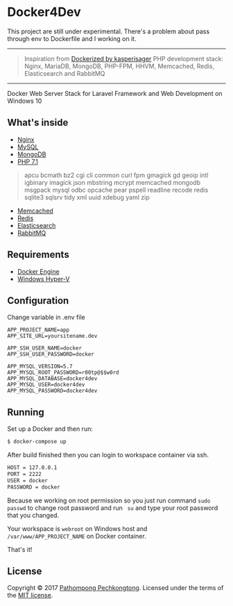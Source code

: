 # Docker4Dev

This project are still under experimental. There's a problem about pass through env to Dockerfile and I working on it.

---

> Inspiration from [Dockerized by kasperisager](https://github.com/kasperisager/php-dockerized) PHP development stack: Nginx, MariaDB, MongoDB, PHP-FPM, HHVM, Memcached, Redis, Elasticsearch and RabbitMQ

---

Docker Web Server Stack for Laravel Framework and Web Development on Windows 10

## What's inside

* [Nginx](http://nginx.org/)
* [MySQL](http://www.mysql.org/)
* [MongoDB](http://www.mongodb.org/)
* [PHP 7.1](http://php-fpm.org/)

> apcu bcmath bz2 cgi cli common curl fpm gmagick gd geoip intl igbinary imagick json mbstring mcrypt memcached mongodb msgpack mysql odbc opcache pear pspell readline recode redis sqlite3 sqlsrv tidy xml uuid xdebug yaml zip

* [Memcached](http://memcached.org/)
* [Redis](http://redis.io/)
* [Elasticsearch](http://www.elasticsearch.org/)
* [RabbitMQ](https://www.rabbitmq.com/)

## Requirements

* [Docker Engine](https://docs.docker.com/docker-for-windows/install/)
* [Windows Hyper-V](https://docs.microsoft.com/en-us/virtualization/hyper-v-on-windows/quick-start/enable-hyper-v)

## Configuration

Change variable in .env file
```
APP_PROJECT_NAME=app
APP_SITE_URL=yoursitename.dev

APP_SSH_USER_NAME=docker
APP_SSH_USER_PASSWORD=docker

APP_MYSQL_VERSION=5.7
APP_MYSQL_ROOT_PASSWORD=r00tp@$$w0rd
APP_MYSQL_DATABASE=docker4dev
APP_MYSQL_USER=docker4dev
APP_MYSQL_PASSWORD=docker4dev
```

## Running

Set up a Docker and then run:

```sh
$ docker-compose up
```

After build finished then you can login to workspace container via ssh.

```sh
HOST = 127.0.0.1 
PORT = 2222
USER = docker
PASSWORD = docker
```

Because we working on root permission so you just run command ```sudo passwd``` to change root password and run ``` su``` and type your root password that you changed.

Your workspace is ```webroot``` on Windows host and ``` /var/www/APP_PROJECT_NAME ``` on Docker container.

That's it!

## License

Copyright &copy; 2017 [Pathompong Pechkongtong](https://github.com/boynoiz). Licensed under the terms of the [MIT license](LICENSE.md).